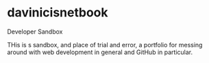 # davinicisnetbook
Developer Sandbox

THis is s sandbox, and place of trial and error, a portfolio for messing around with web development in general and GitHub in particular. 
